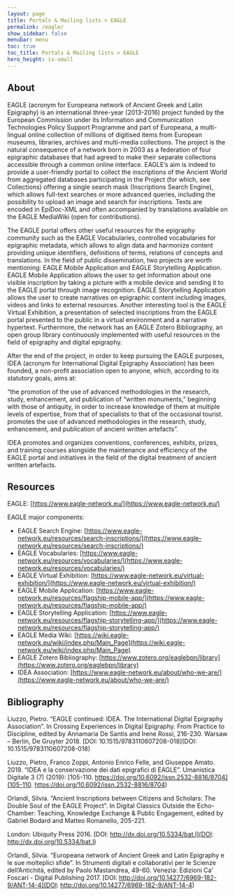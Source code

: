 ```yaml
---
layout: page
title: Portals & Mailing lists > EAGLE
permalink: /eagle/
show_sidebar: false
menubar: menu
toc: true
toc_title: Portals & Mailing lists > EAGLE
hero_height: is-small
---
```

## About

EAGLE (acronym for Europeana network of Ancient Greek and Latin Epigraphy) is an international three-year (2013-2016) 
project funded by the European Commission under its Information and Communication Technologies Policy Support Programme 
and part of Europeana, a multi-lingual online collection of millions of digitised items from European museums, 
libraries, archives and multi-media collections. The project is the natural consequence of a network born in 2003 as a federation of 
four epigraphic databases that had agreed to make their separate collections accessible through a common online interface. 
EAGLE’s aim is indeed to provide a user-friendly portal to collect the inscriptions of the Ancient World from aggregated databases 
participating in the Project (for which, see Collections) offering a single search mask (Inscriptions Search Engine), 
which allows full-text searches or more advanced queries, including the possibility to upload an image and search for inscriptions. 
Texts are encoded in EpiDoc-XML and often accompanied by translations available on the EAGLE MediaWiki (open for contributions). 

The EAGLE portal offers other useful resources for the epigraphy community such as the EAGLE Vocabularies, 
controlled vocabularies for epigraphic metadata, 
which allows to align data and harmonize content providing unique identifiers, definitions of terms, 
relations of concepts and translations. In the field of public dissemination, two projects are worth mentioning: 
EAGLE Mobile Application and EAGLE Storytelling Application. 
EAGLE Mobile Application allows the user to get information about one visible inscription by taking a picture with a mobile device and 
sending it to the EAGLE portal through image recognition. 
EAGLE Storytelling Application allows the user to create narratives on epigraphic content including images, 
videos and links to external resources. 
Another interesting tool is the EAGLE Virtual Exhibition, 
a presentation of selected inscriptions from the EAGLE portal presented to the public in a virtual environment and a narrative hypertext. 
Furthermore, the network has an EAGLE Zotero Bibliography, 
an open group library continuously implemented with useful resources in the field of epigraphy and digital epigraphy.

After the end of the project, in order to keep pursuing the EAGLE purposes, 
IDEA (acronym for International Digital Epigraphy Association) has been founded, a non-profit association open to anyone, 
which, according to its statutory goals, aims at:

“the promotion of the use of advanced methodologies in the research, study, enhancement, and publication of “written monuments,” 
beginning with those of antiquity, in order to increase knowledge of them at multiple levels of expertise, 
from that of specialists to that of the occasional tourist. promotes the use of advanced methodologies in the research, study, 
enhancement, and publication of ancient written artefacts”. 

IDEA promotes and organizes conventions, conferences, exhibits, prizes, and training courses alongside the maintenance and 
efficiency of the EAGLE portal and initiatives in the field of the digital treatment of ancient written artefacts.

## Resources

EAGLE: [https://www.eagle-network.eu/](https://www.eagle-network.eu/)

EAGLE major components:  
- EAGLE Search Engine: 
[https://www.eagle-network.eu/resources/search-inscriptions/](https://www.eagle-network.eu/resources/search-inscriptions/) 
- EAGLE Vocabularies: 
[https://www.eagle-network.eu/resources/vocabularies/](https://www.eagle-network.eu/resources/vocabularies/) 
- EAGLE Virtual Exhibition: 
[https://www.eagle-network.eu/virtual-exhibition/](https://www.eagle-network.eu/virtual-exhibition/)
- EAGLE Mobile Application: 
[https://www.eagle-network.eu/resources/flagship-mobile-app/](https://www.eagle-network.eu/resources/flagship-mobile-app/)
- EAGLE Storytelling Application:
 [https://www.eagle-network.eu/resources/flagship-storytelling-app/](https://www.eagle-network.eu/resources/flagship-storytelling-app/)
- EAGLE Media Wiki: 
[https://wiki.eagle-network.eu/wiki/index.php/Main_Page](https://wiki.eagle-network.eu/wiki/index.php/Main_Page)
- EAGLE Zotero Bibliography: 
[https://www.zotero.org/eaglebpn/library](https://www.zotero.org/eaglebpn/library)
- IDEA Association: 
[https://www.eagle-network.eu/about/who-we-are/](https://www.eagle-network.eu/about/who-we-are/)

## Bibliography

Liuzzo, Pietro. “EAGLE continued: IDEA. The International Digital Epigraphy Association”. 
In Crossing Experiences in Digital Epigraphy. From Practice to Discipline, edited by Annamaria De Santis and Irene Rossi, 
216-230. Warsaw – Berlin, De Gruyter 2018. [DOI: 10.1515/9783110607208-018](DOI: 10.1515/9783110607208-018) 
 
Liuzzo, Pietro, Franco Zoppi, Antonio Enrico Felle, and Giuseppe Amato. 2019. 
“IDEA e la conservazione dei dati epigrafici di EAGLE”. Umanistica Digitale 3 (7) (2019): 
[105-110. https://doi.org/10.6092/issn.2532-8816/8704](105-110. https://doi.org/10.6092/issn.2532-8816/8704)  

Orlandi, Silvia. “Ancient Inscriptions between Citizens and Scholars: The Double Soul of the EAGLE Project”. In Digital Classics Outside the Echo-Chamber: Teaching, Knowledge Exchange & Public Engagement, edited by Gabriel Bodard and Matteo Romanello, 205-221. 

London: Ubiquity Press 2016. [DOI: http://dx.doi.org/10.5334/bat.l](DOI: http://dx.doi.org/10.5334/bat.l)

Orlandi, Silvia. “Europeana network of Ancient Greek and Latin Epigraphy e le sue molteplici sfide”. In Strumenti digitali e collaborativi per le Scienze dell’Antichità, edited by Paolo Mastandrea, 49-60. Venezia: Edizioni Ca’ Foscari - 
Digital Publishing 2017. [DOI: http://doi.org/10.14277/6969-182-9/ANT-14-4](DOI: http://doi.org/10.14277/6969-182-9/ANT-14-4)
